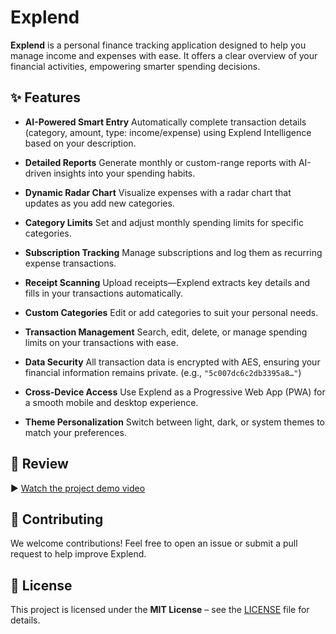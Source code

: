 # Explend

**Explend** is a personal finance tracking application designed to help you manage income and expenses with ease. It offers a clear overview of your financial activities, empowering smarter spending decisions.

## ✨ Features

* **AI-Powered Smart Entry**
  Automatically complete transaction details (category, amount, type: income/expense) using Explend Intelligence based on your description.

* **Detailed Reports**
  Generate monthly or custom-range reports with AI-driven insights into your spending habits.

* **Dynamic Radar Chart**
  Visualize expenses with a radar chart that updates as you add new categories.

* **Category Limits**
  Set and adjust monthly spending limits for specific categories.

* **Subscription Tracking**
  Manage subscriptions and log them as recurring expense transactions.

* **Receipt Scanning**
  Upload receipts—Explend extracts key details and fills in your transactions automatically.

* **Custom Categories**
  Edit or add categories to suit your personal needs.

* **Transaction Management**
  Search, edit, delete, or manage spending limits on your transactions with ease.

* **Data Security**
  All transaction data is encrypted with AES, ensuring your financial information remains private. (e.g., `"5c007dc6c2db3395a8…"`)

* **Cross-Device Access**
  Use Explend as a Progressive Web App (PWA) for a smooth mobile and desktop experience.

* **Theme Personalization**
  Switch between light, dark, or system themes to match your preferences.

## 🎥 Review

▶ [Watch the project demo video](https://www.youtube.com/watch?v=v_tLuYTPoSI)

## 🤝 Contributing

We welcome contributions! Feel free to open an issue or submit a pull request to help improve Explend.

## 📄 License

This project is licensed under the **MIT License** – see the [LICENSE](LICENSE) file for details.
